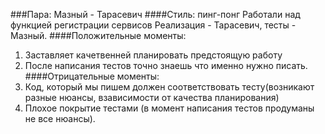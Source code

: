 ###Пара: Мазный - Тарасевич
####Стиль: пинг-понг
Работали над функцией регистрации сервисов
Реализация - Тарасевич, тесты - Мазный.
####Положительные моменты:
1. Заставляет качетвенней планировать предстоящую работу
2. После написания тестов точно знаешь что именно нужно писать.
####Отрицательные моменты:
1. Код, который мы пишем должен соответствовать тесту(возникают разные нюансы, взависимости от качества планирования)
2. Плохое покрытие тестами (в момент написания тестов продуманы не все нюансы).
